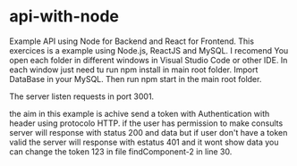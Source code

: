 # api-with-node
Example API using Node for Backend and React for Frontend.
This exercices is a example using Node.js, ReactJS and MySQL.
I recomend You open each folder in different windows in Visual Studio Code or other IDE.
In each window just need tu run npm install in main root folder.
Import DataBase in your MySQL. 
Then run npm start in the main root folder.

The server listen requests in port 3001.

the aim in this example is achive send a token with Authentication with header using protocolo HTTP. if the user has permission to make consults server will response with status 200 and data but if user don't have a token valid the server will response with estatus 401 and it wont show data you can change the token 123 in file findComponent-2 in line 30.
